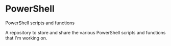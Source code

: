 # PowerShell

PowerShell scripts and functions

A repository to store and share the various PowerShell scripts and functions that I'm working on.
